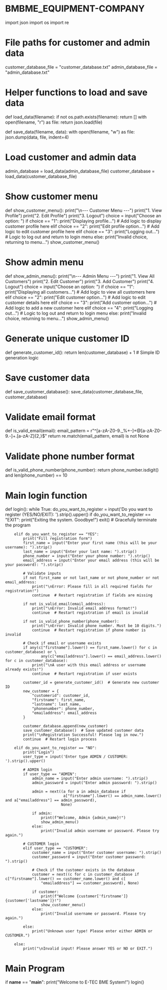 # BMBME_EQUIPMENT-COMPANY
import json
import os
import re

# File paths for customer and admin data
customer_database_file = "customer_database.txt"
admin_database_file = "admin_database.txt"


# Helper functions to load and save data
def load_data(filename):
    if not os.path.exists(filename):
        return []
    with open(filename, "r") as file:
        return json.load(file)


def save_data(filename, data):
    with open(filename, "w") as file:
        json.dump(data, file, indent=4)

# Load customer and admin data
admin_database = load_data(admin_database_file)
customer_database = load_data(customer_database_file)


# Show customer menu
def show_customer_menu():
    print("\n--- Customer Menu ---")
    print("1. View Profile")
    print("2. Edit Profile")
    print("3. Logout")
    choice = input("Choose an option: ")
    if choice == "1":
        print("Displaying profile...")  # Add logic to display customer profile here
    elif choice == "2":
        print("Edit profile option...")  # Add logic to edit customer profile here
    elif choice == "3":
        print("Logging out...")  # Logic to log out and return to login menu
    else:
        print("Invalid choice, returning to menu...")
        show_customer_menu()


# Show admin menu
def show_admin_menu():
    print("\n--- Admin Menu ---")
    print("1. View All Customers")
    print("2. Edit Customer")
    print("3. Add Customer")
    print("4. Logout")
    choice = input("Choose an option: ")
    if choice == "1":
        print("Displaying all customers...")  # Add logic to view all customers here
    elif choice == "2":
        print("Edit customer option...")  # Add logic to edit customer details here
    elif choice == "3":
        print("Add customer option...")  # Add logic to add a new customer here
    elif choice == "4":
        print("Logging out...")  # Logic to log out and return to login menu
    else:
        print("Invalid choice, returning to menu...")
        show_admin_menu()


# Generate unique customer ID
def generate_customer_id():
    return len(customer_database) + 1  # Simple ID generation logic


# Save customer data
def save_customer_database():
    save_data(customer_database_file, customer_database)


# Validate email format
def is_valid_email(email):
    email_pattern = r"^[a-zA-Z0-9._%+-]+@[a-zA-Z0-9.-]+\.[a-zA-Z]{2,}$"
    return re.match(email_pattern, email) is not None


# Validate phone number format
def is_valid_phone_number(phone_number):
    return phone_number.isdigit() and len(phone_number) == 10


# Main login function
def login():
    while True:
        do_you_want_to_register = input('Do you want to register (YES/NO/EXIT): ').strip().upper()
        if do_you_want_to_register == "EXIT":
            print("Exiting the system. Goodbye!")
            exit()  # Gracefully terminate the program

        elif do_you_want_to_register == "YES":
            print("Fill registration form")
            first_name = input("Enter your first name (this will be your username): ").strip()
            last_name = input("Enter your last name: ").strip()
            phone_number = input("Enter your phone number: ").strip()
            email_address = input("Enter your email address (this will be your password): ").strip()

            # Validate inputs
            if not first_name or not last_name or not phone_number or not email_address:
                print("\nError: Please fill in all required fields for registration!")
                continue  # Restart registration if fields are missing

            if not is_valid_email(email_address):
                print("\nError: Invalid email address format!")
                continue  # Restart registration if email is invalid

            if not is_valid_phone_number(phone_number):
                print("\nError: Invalid phone number. Must be 10 digits.")
                continue  # Restart registration if phone number is invalid

            # Check if email or username exists
            if any(c["firstname"].lower() == first_name.lower() for c in customer_database) or \
                    any(c["emailaddress"].lower() == email_address.lower() for c in customer_database):
                print("\nA user with this email address or username already exists!")
                continue  # Restart registration if user exists

            customer_id = generate_customer_id()  # Generate new customer ID
            new_customer = {
                "customerid": customer_id,
                "firstname": first_name,
                "lastname": last_name,
                "phonenumber": phone_number,
                "emailaddress": email_address
            }

            customer_database.append(new_customer)
            save_customer_database()  # Save updated customer data
            print("\nRegistration Successful! Please log in now.")
            continue  # Restart login process

        elif do_you_want_to_register == "NO":
            print("Login")
            user_type = input('Enter type ADMIN / CUSTOMER: ').strip().upper()

            # ADMIN login
            if user_type == "ADMIN":
                admin_name = input("Enter admin username: ").strip()
                admin_password = input("Enter admin password: ").strip()

                admin = next((a for a in admin_database if
                              a["firstname"].lower() == admin_name.lower() and a["emailaddress"] == admin_password),
                             None)

                if admin:
                    print(f"Welcome, Admin {admin_name}!")
                    show_admin_menu()
                else:
                    print("Invalid admin username or password. Please try again.")

            # CUSTOMER login
            elif user_type == "CUSTOMER":
                customer_name = input("Enter customer username: ").strip()
                customer_password = input("Enter customer password: ").strip()

                # Check if the customer exists in the database
                customer = next((c for c in customer_database if c["firstname"].lower() == customer_name.lower() and c[
                    "emailaddress"] == customer_password), None)

                if customer:
                    print(f"Welcome {customer['firstname']} {customer['lastname']}!")
                    show_customer_menu()
                else:
                    print("Invalid username or password. Please try again.")

            else:
                print("Unknown user type! Please enter either ADMIN or CUSTOMER.")

        else:
            print("\nInvalid input! Please answer YES or NO or EXIT.")


# Main Program
if __name__ == "__main__":
    print("Welcome to E-TEC BME System!")
    login()

